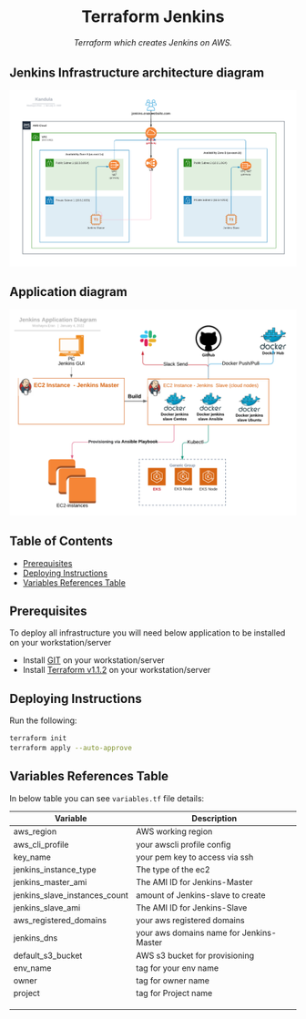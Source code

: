 <h1 align="center">Terraform Jenkins</h1>

<h6 align="center">Terraform which creates Jenkins on AWS.</h6>

## Jenkins Infrastructure architecture diagram
![architecture_diagram](./ops_school_mid_project-Jenkins_architecture_diagram.png)

## Application diagram
![app_diagram](./ops_school-jenkins_app_diagram.png)


## Table of Contents

- [Prerequisites](#prerequisites)
- [Deploying Instructions](#deploying-instructions)
- [Variables References Table](#variables-references-table)

## Prerequisites
To deploy all infrastructure you will need below application to be installed on your workstation/server
+ Install [GIT](https://github.com/git-guides/install-git) on your workstation/server
+ Install [Terraform v1.1.2](https://learn.hashicorp.com/tutorials/terraform/install-cli) on your workstation/server


## Deploying Instructions

Run the following:
   ```bash
   terraform init
   terraform apply --auto-approve
   ```

## Variables References Table

In below table you can see `variables.tf` file details:

| Variable | Description |
| -------- | ----------- |
| aws_region | AWS working region |
| aws_cli_profile | your awscli profile config |
| key_name | your pem key to access via ssh  |
| jenkins_instance_type | The type of the ec2 |
| jenkins_master_ami | The AMI ID for Jenkins-Master |
| jenkins_slave_instances_count | amount of Jenkins-slave to create  |
| jenkins_slave_ami | The AMI ID for Jenkins-Slave |
| aws_registered_domains | your aws registered domains |
| jenkins_dns | your aws  domains name for Jenkins-Master   |
| default_s3_bucket | AWS s3 bucket for provisioning |
| env_name | tag for your env name |
| owner | tag for owner name |
| project | tag for Project name |
|  |  |
|  |  |
|  |  |
